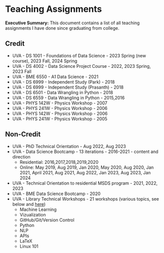 # Teaching Assignments
**Executive Summary:** This document contains a list of all teaching assignments I have done since graduating from college.

## Credit
* UVA - DS 1001 - Foundations of Data Science - 2023 Spring (new course), 2023 Fall, 2024 Spring
* UVA - DS 4002 - Data Science Project Course - 2022, 2023 Spring, 2023 Fall
* UVA - BME 6550 - A1 Data Science - 2021
* UVA - DS 6999 - Independent Study (Park) - 2018
* UVA - DS 6999 - Independent Study (Prasanth) - 2018
* UVA - DS 6501 - Data Wrangling in Python - 2018
* UVA - DS 6559 - Data Wrangling in Python - 2015,2016
* UVA - PHYS 142W - Physics Workshop - 2007
* UVA - PHYS 241W - Physics Workshop - 2006
* UVA - PHYS 142W - Physics Workshop - 2006
* UVA - PHYS 241W - Physics Workshop - 2005

## Non-Credit

* UVA - PhD Technical Orientation - Aug 2022, Aug 2023
* UVA - Data Science Bootcamp - 13 iterations - 2016-2021 - content and direction
    * Residential: 2016,2017,2018,2019,2020
    * Online: May 2019, Aug 2019, Jan 2020, May 2020, Aug 2020, Jan 2021, April 2021, Aug 2021, Aug 2022, Jan 2023, Aug 2023, Jan 2024
* UVA - Technical Orientation to residential MSDS program - 2021, 2022, 2023
* UVA - BME Data Science Bootcamp - 2020
* UVA - Library Technical Workshops - 21 workshops (various topics, see below and [here](https://data.library.virginia.edu/training/past-workshops/))
  * Machine Learning
  * Vizualization
  * GitHub/Git/Version Control
  * Python
  * NLP
  * APIs
  * LaTeX
  * Linux 101
